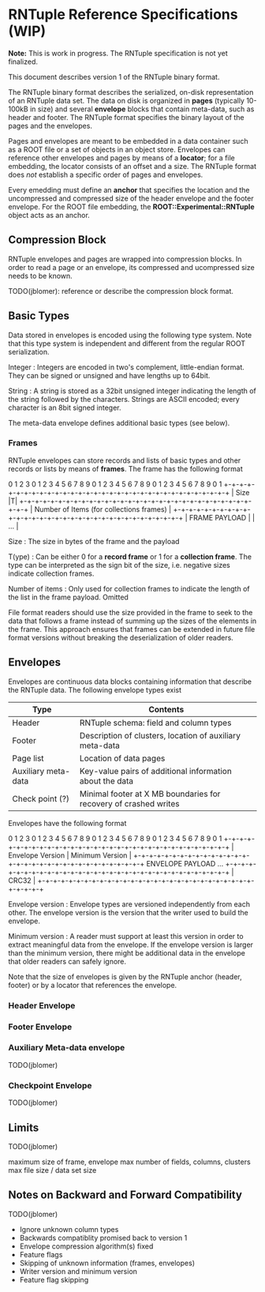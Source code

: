 # RNTuple Reference Specifications (WIP)

**Note:** This is work in progress. The RNTuple specification is not yet finalized.

This document describes version 1 of the RNTuple binary format.

The RNTuple binary format describes the serialized, on-disk representation of an RNTuple data set.
The data on disk is organized in **pages** (typically 10-100kB in size) and several **envelope** blocks that contain meta-data,
such as header and footer.
The RNTuple format specifies the binary layout of the pages and the envelopes.

Pages and envelopes are meant to be embedded in a data container
such as a ROOT file or a set of objects in an object store.
Envelopes can reference other envelopes and pages by means of a **locator**;
for a file embedding, the locator consists of an offset and a size.
The RNTuple format does _not_ establish a specific order of pages and envelopes.

Every emedding must define an **anchor** that specifies the location and the uncompressed and compressed size
of the header envelope and the footer envelope.
For the ROOT file embedding, the **ROOT::Experimental::RNTuple** object acts as an anchor.


## Compression Block

RNTuple envelopes and pages are wrapped into compression blocks.
In order to read a page or an envelope, its compressed and ucompressed size needs to be known.

TODO(jblomer): reference or describe the compression block format.


## Basic Types

Data stored in envelopes is encoded using the following type system.
Note that this type system is independent and different from the regular ROOT serialization.

Integer
: Integers are encoded in two's complement, little-endian format.
They can be signed or unsigned and have lengths up to 64bit.

String
: A string is stored as a 32bit unsigned integer indicating the length of the string
followed by the characters.
Strings are ASCII encoded; every character is an 8bit signed integer.

The meta-data envelope defines additional basic types (see below).


### Frames

RNTuple envelopes can store records and lists of basic types and other records or lists by means of **frames**.
The frame has the following format

 0                   1                   2                   3
 0 1 2 3 4 5 6 7 8 9 0 1 2 3 4 5 6 7 8 9 0 1 2 3 4 5 6 7 8 9 0 1
+-+-+-+-+-+-+-+-+-+-+-+-+-+-+-+-+-+-+-+-+-+-+-+-+-+-+-+-+-+-+-+-+
|                             Size                            |T|
+-+-+-+-+-+-+-+-+-+-+-+-+-+-+-+-+-+-+-+-+-+-+-+-+-+-+-+-+-+-+-+-+
|            Number of Items (for collections frames)           |
+-+-+-+-+-+-+-+-+-+-+-+-+-+-+-+-+-+-+-+-+-+-+-+-+-+-+-+-+-+-+-+-+
|                         FRAME PAYLOAD                         |
|                              ...                              |

Size
: The size in bytes of the frame and the payload

T(ype)
: Can be either 0 for a **record frame** or 1 for a **collection frame**.
The type can be interpreted as the sign bit of the size, i.e. negative sizes indicate collection frames.

Number of items
: Only used for collection frames to indicate the length of the list in the frame payload.
Omitted

File format readers should use the size provided in the frame to seek to the data that follows a frame
instead of summing up the sizes of the elements in the frame.
This approach ensures that frames can be extended in future file format versions
without breaking the deserialization of older readers.


## Envelopes

Envelopes are continuous data blocks containing information that describe the RNTuple data.
The following envelope types exist

| Type                  | Contents                                                          |
|-----------------------|-------------------------------------------------------------------|
| Header                | RNTuple schema: field and column types                            |
| Footer                | Description of clusters, location of auxiliary meta-data          |
| Page list             | Location of data pages                                            |
| Auxiliary meta-data   | Key-value pairs of additional information about the data          |
| Check point (?)       | Minimal footer at X MB boundaries for recovery of crashed writes  |

Envelopes have the following format

 0                   1                   2                   3
 0 1 2 3 4 5 6 7 8 9 0 1 2 3 4 5 6 7 8 9 0 1 2 3 4 5 6 7 8 9 0 1
+-+-+-+-+-+-+-+-+-+-+-+-+-+-+-+-+-+-+-+-+-+-+-+-+-+-+-+-+-+-+-+-+
|        Envelope Version       |        Minimum Version        |
+-+-+-+-+-+-+-+-+-+-+-+-+-+-+-+-+-+-+-+-+-+-+-+-+-+-+-+-+-+-+-+-+
                         ENVELOPE PAYLOAD
                               ...
+-+-+-+-+-+-+-+-+-+-+-+-+-+-+-+-+-+-+-+-+-+-+-+-+-+-+-+-+-+-+-+-+
|                             CRC32                             |
+-+-+-+-+-+-+-+-+-+-+-+-+-+-+-+-+-+-+-+-+-+-+-+-+-+-+-+-+-+-+-+-+

Envelope version
: Envelope types are versioned independently from each other.
The envelope version is the version that the writer used to build the envelope.

Minimum version
: A reader must support at least this version in order to extract meaningful data from the envelope.
If the envelope version is larger than the minimum version, there might be additional data in the envelope
that older readers can safely ignore.

Note that the size of envelopes is given by the RNTuple anchor (header, footer)
or by a locator that references the envelope.


### Header Envelope



### Footer Envelope

### Auxiliary Meta-data envelope

TODO(jblomer)

### Checkpoint Envelope

TODO(jblomer)

## Limits

TODO(jblomer)

maximum size of frame, envelope
max number of fields, columns, clusters
max file size / data set size

## Notes on Backward and Forward Compatibility

TODO(jblomer)
- Ignore unknown column types
- Backwards compatiblity promised back to version 1
- Envelope compression algorithm(s) fixed
- Feature flags
- Skipping of unknown information (frames, envelopes)
- Writer version and minimum version
- Feature flag skipping
